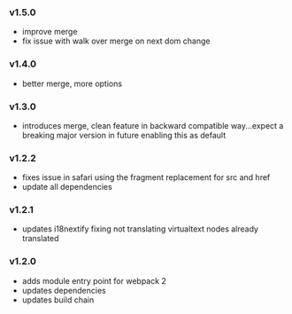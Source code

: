 ### v1.5.0
- improve merge
- fix issue with walk over merge on next dom change

### v1.4.0
- better merge, more options

### v1.3.0
- introduces merge, clean feature in backward compatible way...expect a breaking major version in future enabling this as default

### v1.2.2
- fixes issue in safari using the fragment replacement for src and href
- update all dependencies

### v1.2.1
- updates i18nextify fixing not translating virtualtext nodes already translated

### v1.2.0
- adds module entry point for webpack 2
- updates dependencies
- updates build chain
